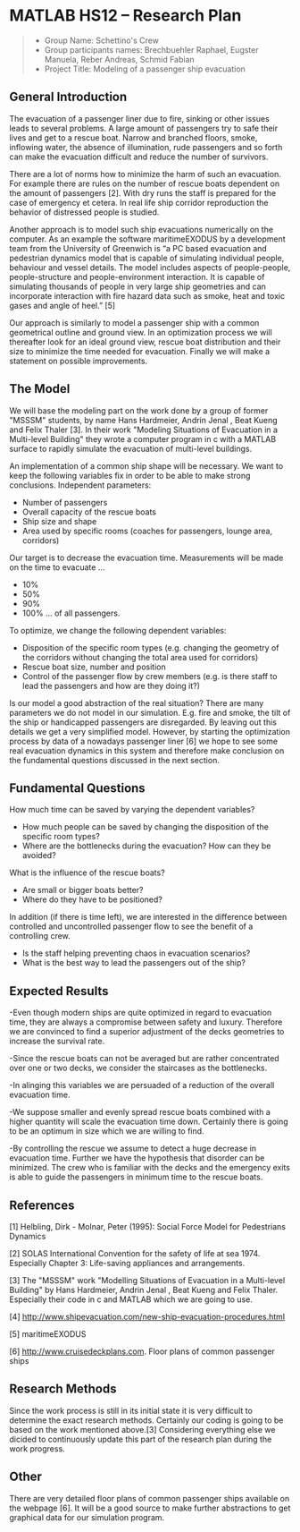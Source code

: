 ﻿# MATLAB HS12 – Research Plan

> * Group Name: Schettino's Crew
> * Group participants names: Brechbuehler Raphael, Eugster Manuela, Reber Andreas, Schmid Fabian
> * Project Title: Modeling of a passenger ship evacuation 

## General Introduction

The evacuation of a passenger liner due to fire, sinking or other issues leads to several problems. A large amount of passengers try to safe their lives and get to a rescue boat. Narrow and branched floors, smoke, inflowing water, the absence of illumination, rude passengers and so forth can make the evacuation difficult and reduce the number of survivors.

There are a lot of norms how to minimize the harm of such an evacuation. For example there are rules on the number of rescue boats dependent on the amount of passengers [2]. With dry runs the staff is prepared for the case of emergency et cetera. 
In real life ship corridor reproduction the behavior of distressed people is studied.

Another approach is to model such ship evacuations numerically on the computer. As an example the software maritimeEXODUS by a development team from the University of Greenwich is “a  PC based evacuation and pedestrian dynamics model that is capable of simulating individual people, behaviour and vessel details. The model includes aspects of people-people, people-structure and people-environment interaction. It is capable of simulating thousands of people in very large ship geometries and can incorporate interaction with fire hazard data such as smoke, heat and toxic gases and angle of heel.” [5]

Our approach is similarly to model a passenger ship with a common geometrical outline and ground view. In an optimization process we will thereafter look for an ideal ground view, rescue boat distribution and their size to minimize the time needed for evacuation. 
Finally we will make a statement on possible improvements.

## The Model

We will base the modeling part on the work done by a group of former "MSSSM" students, by name Hans Hardmeier, Andrin Jenal , Beat Kueng and Felix Thaler [3]. In their work "Modeling Situations of Evacuation in a Multi-level Building" they wrote a computer program in c with a MATLAB surface to rapidly simulate the evacuation of multi-level buildings. 

An implementation of a common ship shape will be necessary. We want to keep the following variables fix in order to be able to make strong conclusions.
Independent parameters:
- Number of passengers
- Overall capacity of the rescue boats
- Ship size and shape
- Area used by specific rooms (coaches for passengers, lounge area, corridors)

Our target is to decrease the evacuation time. Measurements will be made on the time to evacuate ...
- 10%
- 50%
- 90%
- 100% 
... of all passengers.

To optimize, we change the following dependent variables:
- Disposition of the specific room types (e.g. changing the geometry of the corridors without changing the total area used for corridors)
- Rescue boat size, number and position
- Control of the passenger flow by crew members (e.g. is there staff to lead the passengers and how are they doing it?)
 
Is our model a good abstraction of the real situation? 
There are many parameters we do not model in our simulation. E.g. fire and smoke, the tilt of the ship or handicapped passengers are disregarded. By leaving out this details we get a very simplified model. However, by starting the optimization process by data of a nowadays passenger liner [6] we hope to see some real evacuation dynamics in this system and therefore make conclusion on the fundamental questions discussed in the next section.

## Fundamental Questions

How much time can be saved by varying the dependent variables? 
- How much people can be saved by changing the disposition of the specific room types?
- Where are the bottlenecks during the evacuation? How can they be avoided?

What is the influence of the rescue boats?
- Are small or bigger boats better?
- Where do they have to be positioned?

In addition (if there is time left), we are interested in the difference between controlled and uncontrolled passenger flow to see the benefit of a controlling crew.
- Is the staff helping preventing chaos in evacuation scenarios?
- What is the best way to lead the passengers out of the ship?

## Expected Results

-Even though modern ships are quite optimized in regard to evacuation time, they are always a compromise between safety and luxury.
 Therefore we are convinced to find a superior adjustment of the decks geometries to increase the survival rate.

-Since the rescue boats can not be averaged but are rather concentrated over one or two decks, we consider the staircases as the bottlenecks.

-In alinging this variables we are persuaded of a reduction of the overall evacuation time.

-We suppose smaller and evenly spread rescue boats combined with a higher quantity will scale the evacuation time down. Certainly there is
 going to be an optimum in size which we are willing to find.

-By controlling the rescue we assume to detect a huge decrease in evacuation time. Further we have the hypothesis that disorder can be minimized. 
 The crew who is familiar with the decks and the emergency exits is able to guide the passengers in minimum time to the rescue boats.


## References 

[1] Helbling, Dirk - Molnar, Peter (1995): Social Force Model for Pedestrians Dynamics

[2] SOLAS International Convention for the safety of life at sea 1974. Especially Chapter 3: Life-saving appliances and arrangements.

[3] The "MSSSM" work "Modelling Situations of Evacuation in a Multi-level Building" by Hans Hardmeier, Andrin Jenal , Beat Kueng and Felix Thaler. Especially their code in c and MATLAB which we are going to use.

[4] http://www.shipevacuation.com/new-ship-evacuation-procedures.html

[5] maritimeEXODUS 

[6] http://www.cruisedeckplans.com. Floor plans of common passenger ships

## Research Methods

Since the work process is still in its initial state it is very difficult to determine the exact research methods. 
Certainly our coding is going to be based on the work mentioned above.[3]
Considering everything else we dicided to continuously update this part of the research plan during the work progress.

## Other

There are very detailed floor plans of common passenger ships available on the webpage [6]. It will be a good source to make further abstractions to get graphical data for our simulation program.